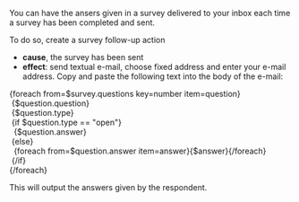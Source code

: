 You can have the ansers given in a survey delivered to your inbox each
time a survey has been completed and sent.

To do so, create a survey follow-up action

-   **cause**, the survey has been sent
-   **effect**: send textual e-mail, choose fixed address and enter your
    e-mail address. Copy and paste the following text into the body of
    the e-mail:

{foreach from=\$survey.questions key=number item=question}\
  {\$question.question}\
  {\$question.type}\
  {if \$question.type == "open"}\
   {\$question.answer}\
  {else}\
   {foreach from=\$question.answer item=answer}{\$answer}{/foreach}\
  {/if}\
 {/foreach}

This will output the answers given by the respondent.
